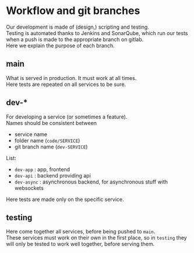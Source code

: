 # Workflow and git branches

Our development is made of (design,) scripting and testing.  
Testing is automated thanks to Jenkins and SonarQube, which run our tests when a push is made to the appropriate branch on gitlab.  
Here we explain the purpose of each branch.  

## main

What is served in production. It must work at all times.  
Here tests are repeated on all services to be sure.  

## dev-*

For developing a service (or sometimes a feature).  
Names should be consistent between
*	service name
*	folder name (`code/SERVICE`)
*	git branch name (`dev-SERVICE`)

List:
-	`dev-app` : app, frontend  
-	`dev-api` : backend providing api    
-	`dev-async` : asynchronous backend, for asynchronous stuff with websockets    

Here tests are made only on the specific service.  

## testing

Here come together all services, before being pushed to `main`.  
These services must work on their own in the first place, so in `testing` they will only be tested to work well together, before serving them.  

